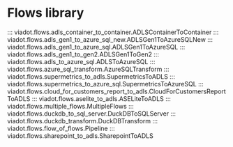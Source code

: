 # **Flows library**

::: viadot.flows.adls_container_to_container.ADLSContainerToContainer
::: viadot.flows.adls_gen1_to_azure_sql_new.ADLSGen1ToAzureSQLNew
::: viadot.flows.adls_gen1_to_azure_sql.ADLSGen1ToAzureSQL
::: viadot.flows.adls_gen1_to_gen2.ADLSGen1ToGen2
::: viadot.flows.adls_to_azure_sql.ADLSToAzureSQL
::: viadot.flows.azure_sql_transform.AzureSQLTransform
::: viadot.flows.supermetrics_to_adls.SupermetricsToADLS
::: viadot.flows.supermetrics_to_azure_sql.SupermetricsToAzureSQL
::: viadot.flows.cloud_for_customers_report_to_adls.CloudForCustomersReportToADLS
::: viadot.flows.aselite_to_adls.ASELiteToADLS
::: viadot.flows.multiple_flows.MultipleFlows
::: viadot.flows.duckdb_to_sql_server.DuckDBToSQLServer
::: viadot.flows.duckdb_transform.DuckDBTransform
::: viadot.flows.flow_of_flows.Pipeline
::: viadot.flows.sharepoint_to_adls.SharepointToADLS
